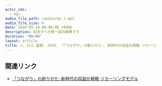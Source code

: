 ```yaml
---
actor_ids:
  - hgc
audio_file_path: /audio/ep_1.mp3
audio_file_size: 0
date: 2020-09-19 00:00:00 +0900
description: 記念すべき第一回の結果です
duration: "00:00"
layout: article
title: 1. 川上 昌直, 2019, 『「つながり」の創りかた： 新時代の収益化戦略 リカーリングモデル 』
---
```


## 関連リンク

- [「つながり」の創りかた: 新時代の収益化戦略 リカーリングモデル](https://amzn.to/3mE5AYg)
